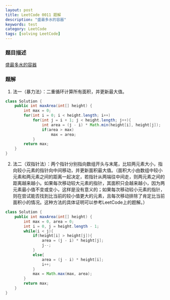 ```yaml
---
layout: post
title: LeetCode 0011 题解
description: "盛最多水的容器"
keywords: test
category: LeetCode
tags: [solving LeetCode]
---
```


### 题目描述
[盛最多水的容器](https://leetcode-cn.com/problems/container-with-most-water/)

### 题解
1. 法一（暴力法）：二重循环计算所有面积，并更新最大值。
```java
class Solution {
    public int maxArea(int[] height) {
        int max = 0;
        for(int i = 0; i < height.length; i++)
            for(int j = i + 1; j < height.length; j++){
                int area = (j - i) * Math.min(height[i], height[j]);
                if(area > max)
                    max = area;
            }
        return max;
    }
}
```
2. 法二（双指针法）：两个指针分别指向数组开头与末尾，比较两元素大小，指向较小元素的指针向中间移动，并更新面积最大值。（面积大小由数组中较小元素和两元素之间的距离一起决定，若指针从两端往中间走，则两元素之间的距离越来越小。如果每次移动较大元素的指针，其面积只会越来越小，因为两元素最小值不变或变小，这样是没有意义的；如果每次移动较小元素的指针，则在尝试能否找到比当前的较小值更大的元素，且每次移动排除了肯定比当前面积小的情况。这种方法的具体证明可以参考LeetCode上的题解。）
```java
class Solution {
    public int maxArea(int[] height) {
        int max = 0, area = 0;
        int i = 0, j = height.length - 1;
        while(i < j){
            if(height[i] > height[j]){
                area = (j - i) * height[j];
                j--;
            }      
            else{
                area = (j - i) * height[i];
                i++;
            }
            max = Math.max(max, area);
        }
        return max;
    } 
}
```

